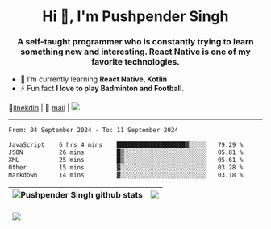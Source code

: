 <h1 align="center">Hi 👋, I'm Pushpender Singh</h1>
<h3 align="center">A self-taught programmer who is constantly trying to learn something new and interesting. React Native is one of my favorite technologies.</h3>

- 🌱 I’m currently learning **React Native, Kotlin**
- ⚡ Fun fact **I love to play Badminton and Football.**

👔[linekdin](https://www.linkedin.com/in/pushpender-singh-240061202/) | 📧 [mail](mailto:pushpendersingh694@gmail.com) | 
<a href="https://github.com/pushpender-singh-ap/pushpender-singh-ap">
    <img src="https://komarev.com/ghpvc/?username=pushpender-singh-ap&style=for-the-badge">
</a>


---

<!--START_SECTION:waka-->

```txt
From: 04 September 2024 - To: 11 September 2024

JavaScript    6 hrs 4 mins    ███████████████████▓░░░░░   79.29 %
JSON          26 mins         █▒░░░░░░░░░░░░░░░░░░░░░░░   05.81 %
XML           25 mins         █▒░░░░░░░░░░░░░░░░░░░░░░░   05.61 %
Other         15 mins         ▓░░░░░░░░░░░░░░░░░░░░░░░░   03.28 %
Markdown      14 mins         ▓░░░░░░░░░░░░░░░░░░░░░░░░   03.18 %
```

<!--END_SECTION:waka-->


| <a><img align="center" src="https://github-readme-stats-iota-ecru-15.vercel.app/api?username=pushpender-singh-ap&show_icons=true&include_all_commits=true&theme=buefy&hide_border=true" alt="Pushpender Singh github stats" /></a> | <a><img align="center" src="https://github-readme-stats-iota-ecru-15.vercel.app/api/top-langs/?username=pushpender-singh-ap&layout=compact&theme=buefy&hide_border=true" /></a> |
| ------------- | ------------- |

| <a> <img align="left" src="https://github-readme-streak-stats.herokuapp.com/?user=pushpender-singh-ap" /></br> </a> |
| ------------- |
